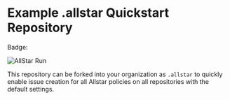 # Example .allstar Quickstart Repository

Badge:  

![AllStar Run](https://github.com/GSA-TTS/.allstar/actions/workflows/allstar-run.yml/badge.svg)

This repository can be forked into your organization as `.allstar` to quickly
enable issue creation for all Allstar policies on all repositories with the
default settings.
